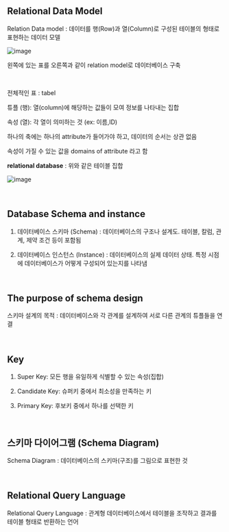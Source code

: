 ## Relational Data Model

Relation Data model : 데이터를 행(Row)과 열(Column)로 구성된 테이블의 형태로 표현하는 데이터 모델

![image](https://github.com/user-attachments/assets/58bc7aab-b348-49a4-b804-598adf2c2da8)

왼쪽에 있는 표를 오른쪽과 같이 relation model로 데이터베이스 구축 

<br/>

전체적인 표 : tabel 

튜플 (행): 열(column)에 해당하는 값들이 모여 정보를 나타내는 집합

속성 (열): 각 열이 의미하는 것 (ex: 이름,ID)

하나의 축에는 하나의 attribute가 들어가야 하고, 데이터의 순서는 상관 없음 

속성이 가질 수 있는 값을 domains of attribute 라고 함 

**relational database** : 위와 같은 테이블 집합

![image](https://github.com/user-attachments/assets/9336f838-34f6-49e7-bb7f-edc1b85b3472)

<br/>

## Database Schema and instance

1. 데이터베이스 스키마 (Schema) : 데이터베이스의 구조나 설계도. 테이블, 칼럼, 관계, 제약 조건 등이 포함됨

2. 데이터베이스 인스턴스 (Instance) : 데이터베이스의 실제 데이터 상태. 특정 시점에 데이터베이스가 어떻게 구성되어 있는지를 나타냄

<br/>

## The purpose of schema design

스키마 설계의 목적 : 데이터베이스와 각 관계를 설계하여 서로 다른 관계의 튜플들을 연결

<br/>

## Key

1. Super Key: 모든 행을 유일하게 식별할 수 있는 속성(집합)

2. Candidate Key: 슈퍼키 중에서 최소성을 만족하는 키

3. Primary Key: 후보키 중에서 하나를 선택한 키

<br/>

## 스키마 다이어그램 (Schema Diagram)

Schema Diagram : 데이터베이스의 스키마(구조)를 그림으로 표현한 것

<br/>

## Relational Query Language

Relational Query Language : 관계형 데이터베이스에서 테이블을 조작하고 결과를 테이블 형태로 반환하는 언어














































































































































